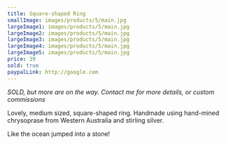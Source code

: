 ```yaml
---
title: Square-shaped Ring
smallImage: images/products/5/main.jpg
largeImage1: images/products/5/main.jpg
largeImage2: images/products/5/main.jpg
largeImage3: images/products/5/main.jpg
largeImage4: images/products/5/main.jpg
largeImage5: images/products/5/main.jpg
price: 39
sold: true
paypalLink: http://google.com
---
```


*SOLD, but more are on the way. Contact me for more details, or custom commissions*

Lovely, medium sized, square-shaped ring. Handmade using hand-mined chrysoprase from Western Australia and stirling silver.

Like the ocean jumped into a stone!